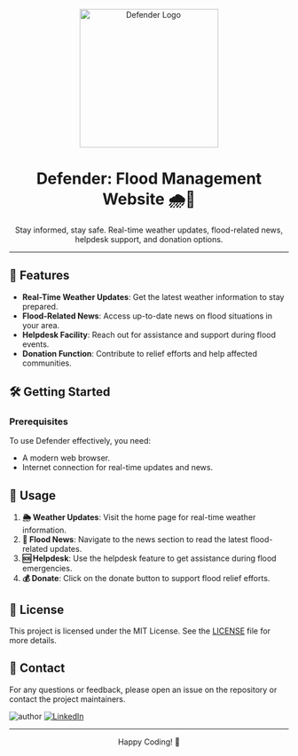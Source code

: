 <p align="center">
  <img src="images/Defender_logo.png" alt="Defender Logo" height="250">
</p>

<h1 align="center">Defender: Flood Management Website 🌧️🌊</h1>

<p align="center">
  Stay informed, stay safe. Real-time weather updates, flood-related news, helpdesk support, and donation options.
</p>

---

## 🌟 Features

- **Real-Time Weather Updates**: Get the latest weather information to stay prepared.
- **Flood-Related News**: Access up-to-date news on flood situations in your area.
- **Helpdesk Facility**: Reach out for assistance and support during flood events.
- **Donation Function**: Contribute to relief efforts and help affected communities.

## 🛠️ Getting Started

### Prerequisites

To use Defender effectively, you need:

- A modern web browser.
- Internet connection for real-time updates and news.

## 📖 Usage

1. **🌦️ Weather Updates**: Visit the home page for real-time weather information.
2. **📰 Flood News**: Navigate to the news section to read the latest flood-related updates.
3. **🆘 Helpdesk**: Use the helpdesk feature to get assistance during flood emergencies.
4. **💰 Donate**: Click on the donate button to support flood relief efforts.



## 📜 License

This project is licensed under the MIT License. See the [LICENSE](LICENSE) file for more details.

## 📧 Contact

For any questions or feedback, please open an issue on the repository or contact the project maintainers.

![author](https://img.shields.io/badge/author-Nirbhay--Kumar-blue)
[![LinkedIn](https://img.shields.io/badge/LinkedIn-Connect-blue)](https://www.linkedin.com/in/nirbhaykrmuj/)

---

<p align="center">Happy Coding! 🎉</p>
